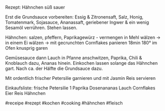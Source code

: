 Rezept: Hähnchen süß sauer

Erst die Grundsauce vorbereiten:
Essig & Zitronensaft, Salz, Honig, Tomatenmark, Sojasauce, Ananassaft, geriebener Ingwer & ein wenig Sesamöl verrühren. Stehen lassen.

Hähnchen:
	salzen, pfeffern, Paprikagewürz - vermengen
	in  Mehl wälzen -> 	in einem Ei wälzen -> mit gecrunchten Cornflakes panieren
	18min 180° im Ofen knusprig garen

Gemüsesauce
dann Lauch in Pfanne anschwitzen, Paprika, Chili & Knoblauch dazu, Ananas hinein. Einkochen lassen solange das Hähnchen gart. Nach ca. der Hälfte die Grundsauce dazu.

Mit ordentlich frischer Petersilie garnieren und mit Jasmin Reis servieren

Einkaufsliste:
	frische Petersilie
	1 Paprika
	Dosenananas
	Lauch
	Cornflakes
	Eier
	Reis
	Hähnchen

#receipe #rezept #kochen #cooking #hähnchen #fleisch
